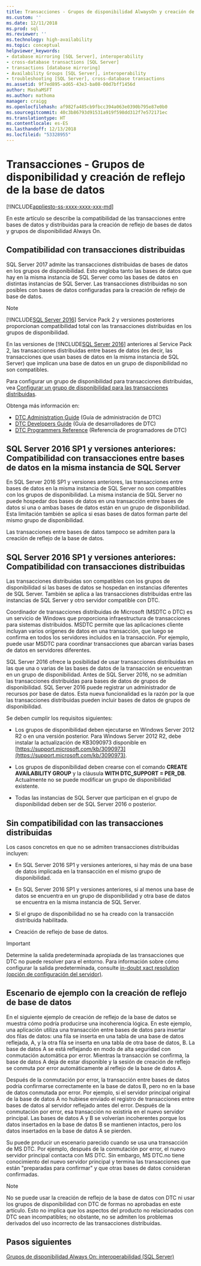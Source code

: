 ```yaml
---
title: Transacciones - Grupos de disponibilidad AlwaysOn y creación de reflejo de la base de datos | Microsoft Docs
ms.custom: ''
ms.date: 12/11/2018
ms.prod: sql
ms.reviewer: ''
ms.technology: high-availability
ms.topic: conceptual
helpviewer_keywords:
- database mirroring [SQL Server], interoperability
- cross-database transactions [SQL Server]
- transactions [database mirroring]
- Availability Groups [SQL Server], interoperability
- troubleshooting [SQL Server], cross-database transactions
ms.assetid: 9f7ed895-ad65-43e3-ba08-00d7bff1456d
author: MashaMSFT
ms.author: mathoma
manager: craigg
ms.openlocfilehash: af982fa485cb9fbcc394a063e0390b795e87e0b0
ms.sourcegitcommit: 40c3b86793d91531a919f598dd312f7e572171ec
ms.translationtype: HT
ms.contentlocale: es-ES
ms.lasthandoff: 12/13/2018
ms.locfileid: "53328955"
---
```

# <a name="transactions---availability-groups-and-database-mirroring"></a>Transacciones - Grupos de disponibilidad y creación de reflejo de la base de datos
[!INCLUDE[appliesto-ss-xxxx-xxxx-xxx-md](../../../includes/appliesto-ss-xxxx-xxxx-xxx-md.md)]

En este artículo se describe la compatibilidad de las transacciones entre bases de datos y distribuidas para la creación de reflejo de bases de datos y grupos de disponibilidad Always On.  

## <a name="support-for-distributed-transactions"></a>Compatibilidad con transacciones distribuidas

SQL Server 2017 admite las transacciones distribuidas de bases de datos en los grupos de disponibilidad. Esto engloba tanto las bases de datos que hay en la misma instancia de SQL Server como las bases de datos en distintas instancias de SQL Server. Las transacciones distribuidas no son posibles con bases de datos configuradas para la creación de reflejo de base de datos.

> [!NOTE]
> [!INCLUDE[SQL Server 2016](../../../includes/sssql15-md.md)] Service Pack 2 y versiones posteriores proporcionan compatibilidad total con las transacciones distribuidas en los grupos de disponibilidad. 
> 
> En las versiones de [!INCLUDE[SQL Server 2016](../../../includes/sssql15-md.md)] anteriores al Service Pack 2, las transacciones distribuidas entre bases de datos (es decir, las transacciones que usan bases de datos en la misma instancia de SQL Server) que implican una base de datos en un grupo de disponibilidad no son compatibles.

Para configurar un grupo de disponibilidad para transacciones distribuidas, vea [Configurar un grupo de disponibilidad para las transacciones distribuidas](configure-availability-group-for-distributed-transactions.md).

Obtenga más información en:

- [DTC Administration Guide](https://msdn.microsoft.com/library/ms681291.aspx) (Guía de administración de DTC)
- [DTC Developers Guide](https://msdn.microsoft.com/library/ms679938.aspx) (Guía de desarrolladores de DTC)
- [DTC Programmers Reference](https://msdn.microsoft.com/library/ms686108.aspx) (Referencia de programadores de DTC)

## <a name="sql-server-2016-sp1-and-before-support-for-cross-database-transactions-within-the-same-sql-server-instance"></a>SQL Server 2016 SP1 y versiones anteriores: Compatibilidad con transacciones entre bases de datos en la misma instancia de SQL Server  

En SQL Server 2016 SP1 y versiones anteriores, las transacciones entre bases de datos en la misma instancia de SQL Server no son compatibles con los grupos de disponibilidad. La misma instancia de SQL Server no puede hospedar dos bases de datos en una transacción entre bases de datos si una o ambas bases de datos están en un grupo de disponibilidad. Esta limitación también se aplica si esas bases de datos forman parte del mismo grupo de disponibilidad.  
  
Las transacciones entre bases de datos tampoco se admiten para la creación de reflejo de la base de datos.  
  
##  <a name="dtcsupport"></a> SQL Server 2016 SP1 y versiones anteriores: Compatibilidad con transacciones distribuidas  
Las transacciones distribuidas son compatibles con los grupos de disponibilidad si las bases de datos se hospedan en instancias diferentes de SQL Server. También se aplica a las transacciones distribuidas entre las instancias de SQL Server y otro servidor compatible con DTC.  
 
Coordinador de transacciones distribuidas de Microsoft (MSDTC o DTC) es un servicio de Windows que proporciona infraestructura de transacciones para sistemas distribuidos. MSDTC permite que las aplicaciones cliente incluyan varios orígenes de datos en una transacción, que luego se confirma en todos los servidores incluidos en la transacción. Por ejemplo, puede usar MSDTC para coordinar transacciones que abarcan varias bases de datos en servidores diferentes.

SQL Server 2016 ofrece la posibilidad de usar transacciones distribuidas en las que una o varias de las bases de datos de la transacción se encuentran en un grupo de disponibilidad. Antes de SQL Server 2016, no se admitían las transacciones distribuidas para bases de datos de grupos de disponibilidad. SQL Server 2016 puede registrar un administrador de recursos por base de datos. Esta nueva funcionalidad es la razón por la que las transacciones distribuidas pueden incluir bases de datos de grupos de disponibilidad.
  
 Se deben cumplir los requisitos siguientes:  
  
-   Los grupos de disponibilidad deben ejecutarse en Windows Server 2012 R2 o en una versión posterior. Para Windows Server 2012 R2, debe instalar la actualización de KB3090973 disponible en [https://support.microsoft.com/kb/3090973](https://support.microsoft.com/kb/3090973).  
  
-   Los grupos de disponibilidad deben crearse con el comando **CREATE AVAILABILITY GROUP** y la cláusula **WITH DTC\_SUPPORT = PER_DB**. Actualmente no se puede modificar un grupo de disponibilidad existente.  

- Todas las instancias de SQL Server que participan en el grupo de disponibilidad deben ser de SQL Server 2016 o posterior.
 
 ## <a name="non-support-for-distributed-transactions"></a>Sin compatibilidad con las transacciones distribuidas
 Los casos concretos en que no se admiten transacciones distribuidas incluyen:
 
 - En SQL Server 2016 SP1 y versiones anteriores, si hay más de una base de datos implicada en la transacción en el mismo grupo de disponibilidad.
 
 - En SQL Server 2016 SP1 y versiones anteriores, si al menos una base de datos se encuentra en un grupo de disponibilidad y otra base de datos se encuentra en la misma instancia de SQL Server. 
 
 - Si el grupo de disponibilidad no se ha creado con la transacción distribuida habilitada.
 
 - Creación de reflejo de base de datos.
 
 > [!IMPORTANT]
 > Determine la salida predeterminada apropiada de las transacciones que DTC no puede resolver para el entorno.  Para información sobre cómo configurar la salida predeterminada, consulte [in-doubt xact resolution (opción de configuración del servidor)](../../../database-engine/configure-windows/in-doubt-xact-resolution-server-configuration-option.md).
  
## <a name="example-scenario-with-database-mirroring"></a>Escenario de ejemplo con la creación de reflejo de base de datos  
 En el siguiente ejemplo de creación de reflejo de la base de datos se muestra cómo podría producirse una incoherencia lógica. En este ejemplo, una aplicación utiliza una transacción entre bases de datos para insertar dos filas de datos: una fila se inserta en una tabla de una base de datos reflejada, A, y la otra fila se inserta en una tabla de otra base de datos, B. La base de datos A se está reflejando en modo de alta seguridad con conmutación automática por error. Mientras la transacción se confirma, la base de datos A deja de estar disponible y la sesión de creación de reflejo se conmuta por error automáticamente al reflejo de la base de datos A.  
  
 Después de la conmutación por error, la transacción entre bases de datos podría confirmarse correctamente en la base de datos B, pero no en la base de datos conmutada por error. Por ejemplo, si el servidor principal original de la base de datos A no hubiese enviado el registro de transacciones entre bases de datos al servidor reflejado antes del error. Después de la conmutación por error, esa transacción no existiría en el nuevo servidor principal. Las bases de datos A y B se volverían incoherentes porque los datos insertados en la base de datos B se mantienen intactos, pero los datos insertados en la base de datos A se pierden.  
  
 Su puede producir un escenario parecido cuando se usa una transacción de MS DTC. Por ejemplo, después de la conmutación por error, el nuevo servidor principal contacta con MS DTC. Sin embargo, MS DTC.no tiene conocimiento del nuevo servidor principal y termina las transacciones que están "preparadas para confirmar" y que otras bases de datos consideran confirmadas.  
  
> [!NOTE]  
>  No se puede usar la creación de reflejo de la base de datos con DTC ni usar los grupos de disponibilidad con DTC de formas no aprobadas en este artículo.  Esto no implica que los aspectos del producto no relacionados con DTC sean incompatibles; no obstante, no se admiten los problemas derivados del uso incorrecto de las transacciones distribuidas.  
  
## <a name="next-steps"></a>Pasos siguientes  
 [Grupos de disponibilidad Always On: interoperabilidad &#40;SQL Server&#41;](../../../database-engine/availability-groups/windows/always-on-availability-groups-interoperability-sql-server.md)  
  
  
